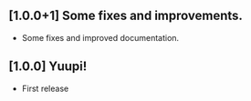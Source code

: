 ## [1.0.0+1] Some fixes and improvements.

* Some fixes and improved documentation.

## [1.0.0] Yuupi!

* First release